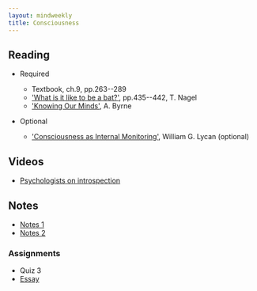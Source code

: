 ```yaml
---
layout: mindweekly
title: Consciousness
---
```


## Reading

+ Required
  + Textbook, ch.9, pp.263--289
  + ['What is it like to be a bat?'](Nagel.pdf), pp.435--442, T. Nagel
  + ['Knowing Our Minds'](Byrne.pdf), A. Byrne

+ Optional
	+ ['Consciousness as Internal Monitoring'](Internal.pdf), William G. Lycan (optional)

## Videos
+ [Psychologists on introspection](http://study.com/academy/lesson/introspection-and-self-awareness-theory-in-psychology-definition-examples.html)

## Notes
+ [Notes 1](notes)
+ [Notes 2](notes2)



### Assignments
+ Quiz 3
+ [Essay](essay)



